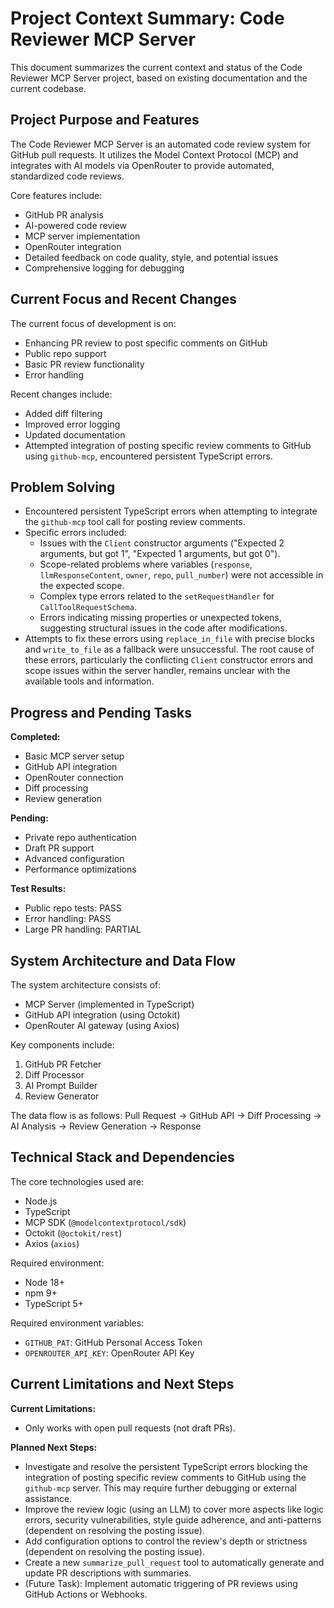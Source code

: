# Project Context Summary: Code Reviewer MCP Server

This document summarizes the current context and status of the Code Reviewer MCP Server project, based on existing documentation and the current codebase.

## Project Purpose and Features

The Code Reviewer MCP Server is an automated code review system for GitHub pull requests. It utilizes the Model Context Protocol (MCP) and integrates with AI models via OpenRouter to provide automated, standardized code reviews.

Core features include:
- GitHub PR analysis
- AI-powered code review
- MCP server implementation
- OpenRouter integration
- Detailed feedback on code quality, style, and potential issues
- Comprehensive logging for debugging

## Current Focus and Recent Changes

The current focus of development is on:
- Enhancing PR review to post specific comments on GitHub
- Public repo support
- Basic PR review functionality
- Error handling

Recent changes include:
- Added diff filtering
- Improved error logging
- Updated documentation
- Attempted integration of posting specific review comments to GitHub using `github-mcp`, encountered persistent TypeScript errors.

## Problem Solving

- Encountered persistent TypeScript errors when attempting to integrate the `github-mcp` tool call for posting review comments.
- Specific errors included:
    - Issues with the `Client` constructor arguments ("Expected 2 arguments, but got 1", "Expected 1 arguments, but got 0").
    - Scope-related problems where variables (`response`, `llmResponseContent`, `owner`, `repo`, `pull_number`) were not accessible in the expected scope.
    - Complex type errors related to the `setRequestHandler` for `CallToolRequestSchema`.
    - Errors indicating missing properties or unexpected tokens, suggesting structural issues in the code after modifications.
- Attempts to fix these errors using `replace_in_file` with precise blocks and `write_to_file` as a fallback were unsuccessful. The root cause of these errors, particularly the conflicting `Client` constructor errors and scope issues within the server handler, remains unclear with the available tools and information.

## Progress and Pending Tasks

**Completed:**
- Basic MCP server setup
- GitHub API integration
- OpenRouter connection
- Diff processing
- Review generation

**Pending:**
- Private repo authentication
- Draft PR support
- Advanced configuration
- Performance optimizations

**Test Results:**
- Public repo tests: PASS
- Error handling: PASS
- Large PR handling: PARTIAL

## System Architecture and Data Flow

The system architecture consists of:
- MCP Server (implemented in TypeScript)
- GitHub API integration (using Octokit)
- OpenRouter AI gateway (using Axios)

Key components include:
1. GitHub PR Fetcher
2. Diff Processor
3. AI Prompt Builder
4. Review Generator

The data flow is as follows:
Pull Request -> GitHub API -> Diff Processing -> AI Analysis -> Review Generation -> Response

## Technical Stack and Dependencies

The core technologies used are:
- Node.js
- TypeScript
- MCP SDK (`@modelcontextprotocol/sdk`)
- Octokit (`@octokit/rest`)
- Axios (`axios`)

Required environment:
- Node 18+
- npm 9+
- TypeScript 5+

Required environment variables:
- `GITHUB_PAT`: GitHub Personal Access Token
- `OPENROUTER_API_KEY`: OpenRouter API Key

## Current Limitations and Next Steps

**Current Limitations:**
- Only works with open pull requests (not draft PRs).

**Planned Next Steps:**
- Investigate and resolve the persistent TypeScript errors blocking the integration of posting specific review comments to GitHub using the `github-mcp` server. This may require further debugging or external assistance.
- Improve the review logic (using an LLM) to cover more aspects like logic errors, security vulnerabilities, style guide adherence, and anti-patterns (dependent on resolving the posting issue).
- Add configuration options to control the review's depth or strictness (dependent on resolving the posting issue).
- Create a new `summarize_pull_request` tool to automatically generate and update PR descriptions with summaries.
- (Future Task): Implement automatic triggering of PR reviews using GitHub Actions or Webhooks.
